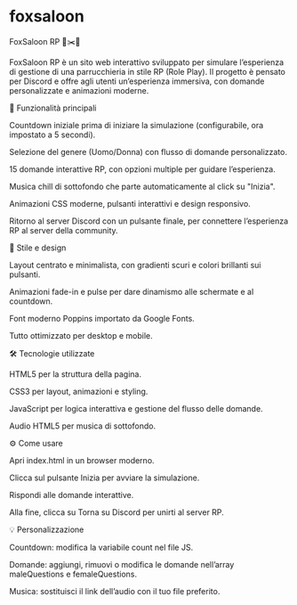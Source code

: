 # foxsaloon
FoxSaloon RP 🌟✂️🦊

FoxSaloon RP è un sito web interattivo sviluppato per simulare l’esperienza di gestione di una parrucchieria in stile RP (Role Play). Il progetto è pensato per Discord e offre agli utenti un’esperienza immersiva, con domande personalizzate e animazioni moderne.

🚀 Funzionalità principali

Countdown iniziale prima di iniziare la simulazione (configurabile, ora impostato a 5 secondi).

Selezione del genere (Uomo/Donna) con flusso di domande personalizzato.

15 domande interattive RP, con opzioni multiple per guidare l’esperienza.

Musica chill di sottofondo che parte automaticamente al click su "Inizia".

Animazioni CSS moderne, pulsanti interattivi e design responsivo.

Ritorno al server Discord con un pulsante finale, per connettere l’esperienza RP al server della community.

🎨 Stile e design

Layout centrato e minimalista, con gradienti scuri e colori brillanti sui pulsanti.

Animazioni fade-in e pulse per dare dinamismo alle schermate e al countdown.

Font moderno Poppins importato da Google Fonts.

Tutto ottimizzato per desktop e mobile.

🛠️ Tecnologie utilizzate

HTML5 per la struttura della pagina.

CSS3 per layout, animazioni e styling.

JavaScript per logica interattiva e gestione del flusso delle domande.

Audio HTML5 per musica di sottofondo.

⚙️ Come usare

Apri index.html in un browser moderno.

Clicca sul pulsante Inizia per avviare la simulazione.

Rispondi alle domande interattive.

Alla fine, clicca su Torna su Discord per unirti al server RP.

💡 Personalizzazione

Countdown: modifica la variabile count nel file JS.

Domande: aggiungi, rimuovi o modifica le domande nell’array maleQuestions e femaleQuestions.

Musica: sostituisci il link dell’audio con il tuo file preferito.
